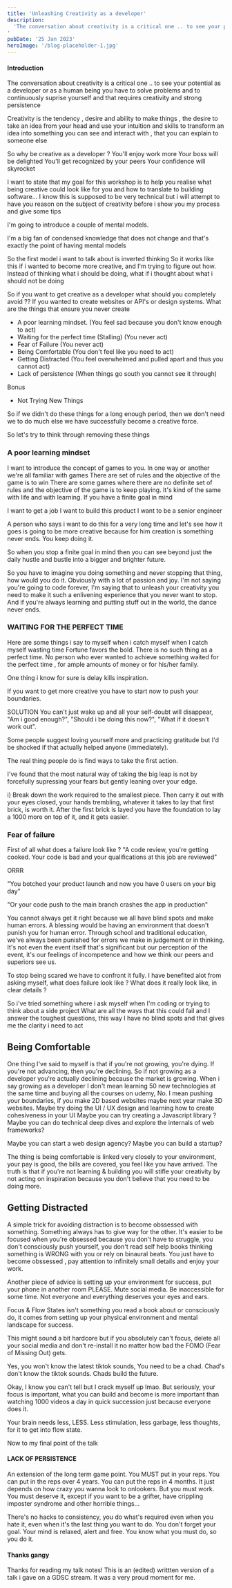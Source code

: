 ```yaml
---
title: 'Unleashing Creativity as a developer'
description:
  'The conversation about creativity is a critical one .. to see your potential as a developer or as a human being you have to solve problems and to continuously suprise yourself and that requires creativity and strong persistence
'
pubDate: '25 Jan 2023'
heroImage: '/blog-placeholder-1.jpg'
---
```


#### Introduction

The conversation about creativity is a critical one .. to see your potential as a developer or as a
human being you have to solve problems and to continuously suprise yourself and that requires
creativity and strong persistence

Creativity is the tendency , desire and ability to make things , the desire to take an idea from
your head and use your intuition and skills to transform an idea into something you can see and
interact with , that you can explain to someone else

So why be creative as a developer ? You'll enjoy work more Your boss will be delighted You'll get
recognized by your peers Your confidence will skyrocket

I want to state that my goal for this workshop is to help you realise what being creative could look
like for you and how to translate to building software... I know this is supposed to be very
technical but i will attempt to have you reason on the subject of creativity before i show you my
process and give some tips

I'm going to introduce a couple of mental models.

I'm a big fan of condensed knowledge that does not change and that's exactly the point of having
mental models

So the first model i want to talk about is inverted thinking So it works like this if i wanted to
become more creative, and I'm trying to figure out how. Instead of thinking what i should be doing,
what if i thought about what i should not be doing

So if you want to get creative as a developer what should you completely avoid ?? If you wanted to
create websites or API's or design systems. What are the things that ensure you never create

- A poor learning mindset. (You feel sad because you don't know enough to act)
- Waiting for the perfect time (Stalling) (You never act)
- Fear of Failure (You never act)
- Being Comfortable (You don't feel like you need to act)
- Getting Distracted (You feel overwhelmed and pulled apart and thus you cannot act)
- Lack of persistence (When things go south you cannot see it through)

Bonus

- Not Trying New Things

So if we didn't do these things for a long enough period, then we don't need we to do much else we
have successfully become a creative force.

So let's try to think through removing these things

### A poor learning mindset

I want to introduce the concept of games to you. In one way or another we're all familiar with games
There are set of rules and the objective of the game is to win There are some games where there are
no definite set of rules and the objective of the game is to keep playing. It's kind of the same
with life and with learning. If you have a finite goal in mind

I want to get a job I want to build this product I want to be a senior engineer

A person who says i want to do this for a very long time and let's see how it goes is going to be
more creative because for him creation is something never ends. You keep doing it.

So when you stop a finite goal in mind then you can see beyond just the daily hustle and bustle into
a bigger and brighter future.

So you have to imagine you doing something and never stopping that thing, how would you do it.
Obviously with a lot of passion and joy. I'm not saying you're going to code forever, I'm saying
that to unleash your creativity you need to make it such a enlivening experience that you never want
to stop. And if you're always learning and putting stuff out in the world, the dance never ends.

### WAITING FOR THE PERFECT TIME

Here are some things i say to myself when i catch myself when I catch myself wasting time Fortune
favors the bold. There is no such thing as a perfect time. No person who ever wanted to achieve
something waited for the perfect time , for ample amounts of money or for his/her family.

One thing i know for sure is delay kills inspiration.

If you want to get more creative you have to start now to push your boundaries.

SOLUTION You can't just wake up and all your self-doubt will disappear, "Am i good enough?", "Should
i be doing this now?", "What if it doesn't work out".

Some people suggest loving yourself more and practicing gratitude but I'd be shocked if that
actually helped anyone (immediately).

The real thing people do is find ways to take the first action.

I've found that the most natural way of taking the big leap is not by forcefully supressing your
fears but gently leaning over your edge.

i) Break down the work required to the smallest piece. Then carry it out with your eyes closed, your
hands trembling, whatever it takes to lay that first brick, is worth it. After the first brick is
layed you have the foundation to lay a 1000 more on top of it, and it gets easier.

### Fear of failure

First of all what does a failure look like ? "A code review, you're getting cooked. Your code is bad
and your qualifications at this job are reviewed"

ORRR

"You botched your product launch and now you have 0 users on your big day"

"Or your code push to the main branch crashes the app in production"

You cannot always get it right because we all have blind spots and make human errors. A blessing
would be having an environment that doesn't punish you for human error. Through school and
traditional education, we've always been punished for errors we make in judgement or in thinking.
It's not even the event itself that's significant but our perception of the event, it's our feelings
of incompetence and how we think our peers and superiors see us.

To stop being scared we have to confront it fully. I have benefited alot from asking myself, what
does failure look like ? What does it really look like, in clear details ?

So i've tried something where i ask myself when I'm coding or trying to think about a side project
What are all the ways that this could fail and I answer the toughest questions, this way I have no
blind spots and that gives me the clarity i need to act

## Being Comfortable

One thing I've said to myself is that if you're not growing, you're dying. If you're not advancing,
then you're declining. So if not growing as a developer you're actually declining because the market
is growing. When i say growing as a developer I don't mean learning 50 new technologies at the same
time and buying all the courses on udemy, No. I mean pushing your boundaries, if you make 2D based
websites maybe next year make 3D websites. Maybe try doing the UI / UX design and learning how to
create cohesiveness in your UI Maybe you can try creating a Javascript library ? Maybe you can do
technical deep dives and explore the internals of web frameworks?

Maybe you can start a web design agency? Maybe you can build a startup?

The thing is being comfortable is linked very closely to your environment, your pay is good, the
bills are covered, you feel like you have arrived. The truth is that if you're not learning &
building you will stifle your creativity by not acting on inspiration because you don't believe that
you need to be doing more.

## Getting Distracted

A simple trick for avoiding distraction is to become obssessed with something. Something always has
to give way for the other. It's easier to be focused when you're obsessed because you don't have to
struggle, you don't consciously push yourself, you don't read self help books thinking something is
WRONG with you or rely on binaural beats. You just have to become obssessed , pay attention to
infinitely small details and enjoy your work.

Another piece of advice is setting up your environment for success, put your phone in another room
PLEASE. Mute social media. Be inaccessible for some time. Not everyone and everything deserves your
eyes and ears.

Focus & Flow States isn't something you read a book about or consciously do, it comes from setting
up your physical environment and mental landscape for success.

This might sound a bit hardcore but if you absolutely can't focus, delete all your social media and
don't re-install it no matter how bad the FOMO (Fear of Missing Out) gets.

Yes, you won't know the latest tiktok sounds, You need to be a chad. Chad's don't know the tiktok
sounds. Chads build the future.

Okay, I know you can't tell but I crack myself up lmao. But seriously, your focus is important, what
you can build and become is more important than watching 1000 videos a day in quick succession just
because everyone does it.

Your brain needs less, LESS. Less stimulation, less garbage, less thoughts, for it to get into flow
state.

Now to my final point of the talk

#### LACK OF PERSISTENCE

An extension of the long term game point. You MUST put in your reps. You can put in the reps over 4
years. You can put the reps in 4 months. It just depends on how crazy you wanna look to onlookers.
But you must work. You must deserve it, except if you want to be a grifter, have crippling imposter
syndrome and other horrible things...

There's no hacks to consistency, you do what's required even when you hate it, even when it's the
last thing you want to do. You don't forget your goal. Your mind is relaxed, alert and free. You
know what you must do, so you do it.

#### Thanks gangy

Thanks for reading my talk notes! This is an (edited) writtten version of a talk i gave on a GDSC
stream. It was a very proud moment for me.
